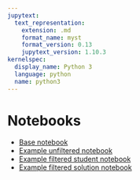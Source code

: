 ```yaml
---
jupytext:
  text_representation:
    extension: .md
    format_name: myst
    format_version: 0.13
    jupytext_version: 1.10.3
kernelspec:
  display_name: Python 3
  language: python
  name: python3
---
```


# Notebooks
- [Base notebook](two_layers.md)
- [Example unfiltered notebook](output_two_layers1.md)
- [Example filtered student notebook](output_two_layers1_student.md)
- [Example filtered solution notebook](output_two_layers1_solution.md)
